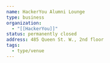 ```yaml
---
name: HackerYou Alumni Lounge
type: business
organization:
  - "[[HackerYou]]"
status: permanently closed
address: 485 Queen St. W., 2nd floor
tags:
  - type/venue
---
```

